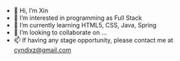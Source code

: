 - 👋 Hi, I’m Xin
- 👀 I’m interested in programming as Full Stack
- 🌱 I’m currently learning HTML5, CSS, Java, Spring
- 💞️ I’m looking to collaborate on ...
- 📫 If having any stage opportunity, please contact me at cyndixz@gmail.com

<!---
zaradudu/zaradudu is a ✨ special ✨ repository because its `README.md` (this file) appears on your GitHub profile.
You can click the Preview link to take a look at your changes.
--->
